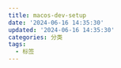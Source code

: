 ```yaml
---
title: macos-dev-setup
date: '2024-06-16 14:35:30'
updated: '2024-06-16 14:35:30'
categories: 分类
tags:
  - 标签
---
```

